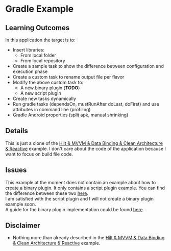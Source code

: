 # Gradle Example

## Learning Outcomes
In this application the target is to:
- Insert libraries:
  - From local folder
  - From local repository
- Create a sample task to show the difference between configuration and execution phase
- Create a custom task to rename output file per flavor
- Modify the above custom task to:
  - A new binary plugin (**TODO**)
  - A new script plugin
- Create new tasks dynamically
- Run gradle tasks (dependsOn, mustRunAfter doLast, doFirst) and use attributes in command line (profiling)
- Gradle Android properties (split apk, manual shrinking)

## Details
This is just a clone of the [Hilt & MVVM & Data Binding & Clean Architecture & Reactive](Hilt_Example) example. I don't care about the code of the application because I want to focus on build file code.

## Issues
This example at the moment  does not contain an example about how to create a binary plugin. It only contains a script plugin example. You can find the difference between these two [here](https://stackoverflow.com/a/50567860).
<br/>I am satisfied with the script plugin  and I will not create a binary plugin example soon. <br/>A guide for the binary plugin implementation could be found [here](https://proandroiddev.com/gradlepluginandroidsdk-8a2494cbd238).

## Disclaimer
- Nothing more than already described in the [Hilt & MVVM & Data Binding & Clean Architecture & Reactive](Hilt_Example) example.
